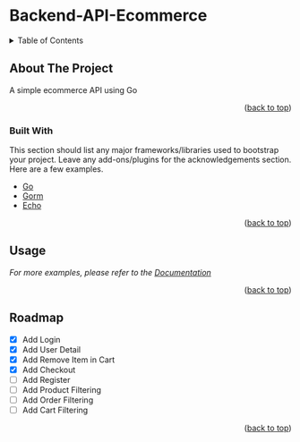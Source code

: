 # Backend-API-Ecommerce

<!-- TABLE OF CONTENTS -->
<details>
  <summary>Table of Contents</summary>
  <ol>
    <li>
      <a href="#about-the-project">About The Project</a>
      <ul>
        <li><a href="#built-with">Built With</a></li>
      </ul>
    </li>
    <li><a href="#usage">Usage</a></li>
    <li><a href="#roadmap">Roadmap</a></li>
  </ol>
</details>



<!-- ABOUT THE PROJECT -->
## About The Project

A simple ecommerce API using Go

<p align="right">(<a href="#top">back to top</a>)</p>



### Built With

This section should list any major frameworks/libraries used to bootstrap your project. Leave any add-ons/plugins for the acknowledgements section. Here are a few examples.

* [Go](https://golang.org/)
* [Gorm](https://gorm.id/)
* [Echo](https://echo.labstack.com/)

<p align="right">(<a href="#top">back to top</a>)</p>


<!-- USAGE EXAMPLES -->
## Usage

_For more examples, please refer to the [Documentation](https://documenter.getpostman.com/view/8196159/UV5ZDHh7)_

<p align="right">(<a href="#top">back to top</a>)</p>



<!-- ROADMAP -->
## Roadmap

- [x] Add Login
- [x] Add User Detail
- [x] Add Remove Item in Cart
- [x] Add Checkout
- [ ] Add Register
- [ ] Add Product Filtering
- [ ] Add Order Filtering
- [ ] Add Cart Filtering

<p align="right">(<a href="#top">back to top</a>)</p>
